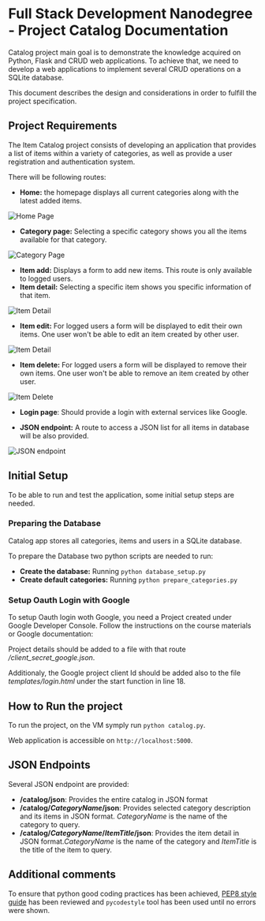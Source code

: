 # Full Stack Development Nanodegree - Project Catalog Documentation

Catalog project main goal is to demonstrate the knowledge acquired on Python, Flask and CRUD web applications. To achieve that, we need to develop a web applications to implement several CRUD operations on a SQLite database.

This document describes the design and considerations in order to fulfill the project specification.

## Project Requirements

The Item Catalog project consists of developing an application that provides a list of items within a variety of categories, as well as provide a user registration and authentication system.

There will be following routes:
 * **Home:** the homepage displays all current categories along with the latest added items.

![Home Page](https://d17h27t6h515a5.cloudfront.net/topher/2017/August/598e0c98_localhost8080/localhost8080.png "Home Page")

 * **Category page:** Selecting a specific category shows you all the items available for that category.

![Category Page](https://d17h27t6h515a5.cloudfront.net/topher/2017/August/598e0d0e_snowboarding/snowboarding.png "Category Page")

 * **Item add:** Displays a form to add new items. This route is only available to logged users.
 * **Item detail:** Selecting a specific item shows you specific information of that item.

![Item Detail](https://d17h27t6h515a5.cloudfront.net/topher/2017/August/598e0d7a_item/item.png "Item Detail")

 * **Item edit:** For logged users a form will be displayed to edit their own items. One user won't be able to edit an item created by other user.

![Item Detail](https://d17h27t6h515a5.cloudfront.net/topher/2017/August/598e0e8c_snowboardedit/snowboardedit.png "Item Edit")

 * **Item delete:** For logged users a form will be displayed to remove their own items. One user won't be able to remove an item created by other user.

![Item Delete](https://d17h27t6h515a5.cloudfront.net/topher/2017/August/598e0ec8_snowboarddelete/snowboarddelete.png "Item Delete")

 * **Login page**: Should provide a login with external services like Google.

* **JSON endpoint:** A route to access a JSON list for all items in database will be also provided.

![JSON endpoint](https://d17h27t6h515a5.cloudfront.net/topher/2017/August/598e0f11_catalogjson/catalogjson.png "JSON endpoint")

## Initial Setup

To be able to run and test the application, some initial setup steps are needed.

### Preparing the Database
Catalog app stores all categories, items and users in a SQLite database.

To prepare the Database two python scripts are needed to run:

* **Create the database:** Running `python database_setup.py`
* **Create default categories:** Running `python prepare_categories.py`
  
### Setup Oauth Login with Google

To setup Oauth login woth Google, you need a Project created under Google Developer Console. Follow the instructions on the course materials or Google documentation:

Project details should be added to a file with that route _/client_secret_google.json_.

Additionaly, the Google project client Id should be added also to the file _templates/login.html_ under the start function in line 18.

## How to Run the project

To run the project, on the VM symply run `python catalog.py`.

Web application is accessible on `http://localhost:5000`.

## JSON Endpoints

Several JSON endpoint are provided:

* **/catalog/json**: Provides the entire catalog in JSON format
* **/catalog/_CategoryName_/json**: Provides selected category description and its items in JSON format. _CategoryName_ is the name of the category to query.
* **/catalog/_CategoryName_/_ItemTitle_/json**: Provides the item detail in JSON format._CategoryName_ is the name of the category and _ItemTitle_ is the title of the item to query.

## Additional comments

To ensure that python good coding practices has been achieved, [PEP8 style guide](https://www.python.org/dev/peps/pep-0008/) has been reviewed and `pycodestyle` tool has been used until no errors were shown.